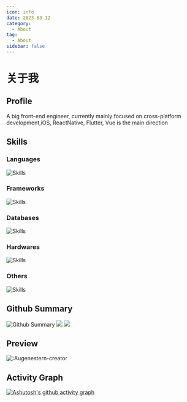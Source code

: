 ```yaml
---
icon: info
date: 2023-03-12
category:
  - About
tag:
  - About
sidebar: false
---
```

# 关于我
## Profile
A big front-end engineer, currently mainly focused on cross-platform development,iOS, ReactNative, Flutter, Vue is the main direction

## Skills
### Languages
<img src="https://skillicons.dev/icons?i=c,cs,swift,javascript,ts,dart,python,html,css,java,regex,md,sass,bash&theme=dark&&perline=10" alt="Skills"/>

### Frameworks
<img src="https://skillicons.dev/icons?i=flutter,vue,nodejs,react,reactivex,redux,dotnet&theme=dark&&perline=10" alt="Skills"/>

### Databases
<img src="https://skillicons.dev/icons?i=sqlite,mysql,redis&theme=dark&&perline=10" alt="Skills"/>

### Hardwares
<img src="https://skillicons.dev/icons?i=raspberrypi&theme=dark&&perline=10" alt="Skills"/>

### Others
<img src="https://skillicons.dev/icons?i=vim,visualstudio,vscode,androidstudio,aws,figma,gradle,gcp,git,github,gitlab,idea,jenkins,linux,postman,powershell,linkedin,stackoverflow,svg,tensorflow,twitter&theme=dark&&perline=10" alt="Skills"/>


## Github Summary

<img src="https://github-profile-trophy.vercel.app/?username=oragekk&theme=radical&margin-w=25" alt="Github Summary"/>
<img src="https://github-readme-stats.vercel.app/api/top-langs/?username=oragekk&theme=radical&layout=compact&bg_color=30,ef475d,904e95&title_color=fff&text_color=fff" />
<img src="https://github-readme-stats.vercel.app/api?username=oragekk&count_private=true&show_icons=true&theme=radical&bg_color=30,ef475d,904e95&title_color=fff&text_color=fff" />

## Preview
![:Augenestern-creator](https://count.getloli.com/get/@:oragekk?theme=gelbooru-h)

## Activity Graph
 [![Ashutosh's github activity graph](https://github-readme-activity-graph.cyclic.app/graph?username=oragekk&theme=dracula)](https://github.com/ashutosh00710/github-readme-activity-graph)

